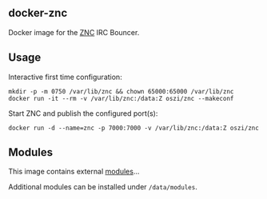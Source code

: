 ## docker-znc

Docker image for the [ZNC](http://wiki.znc.in/ZNC) IRC Bouncer.

## Usage

Interactive first time configuration:

```
mkdir -p -m 0750 /var/lib/znc && chown 65000:65000 /var/lib/znc
docker run -it --rm -v /var/lib/znc:/data:Z oszi/znc --makeconf
```

Start ZNC and publish the configured port(s):

```
docker run -d --name=znc -p 7000:7000 -v /var/lib/znc:/data:Z oszi/znc
```

## Modules

This image contains external [modules](usr/src)...

Additional modules can be installed under `/data/modules`.
